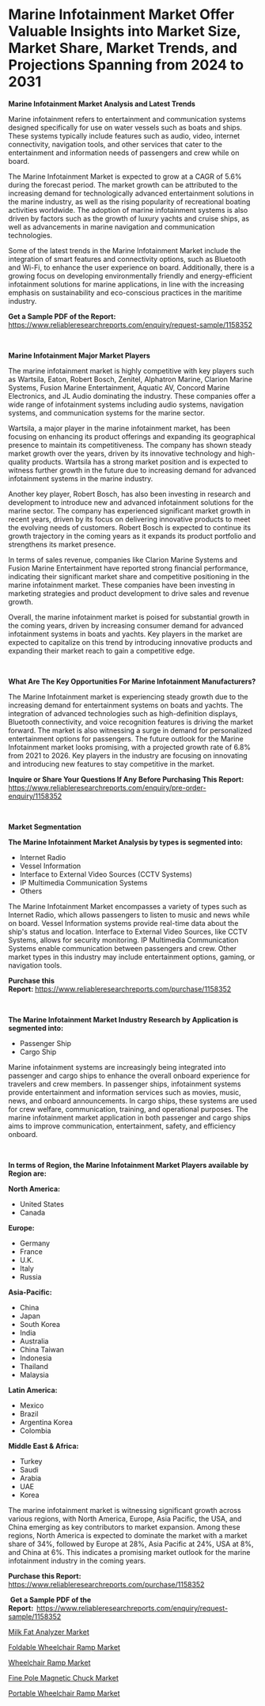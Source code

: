 <p><h1>Marine Infotainment Market Offer Valuable Insights into Market Size, Market Share, Market Trends, and Projections Spanning from 2024 to 2031</h1></p><p><strong>Marine Infotainment Market Analysis and Latest Trends</strong></p>
<p><p>Marine infotainment refers to entertainment and communication systems designed specifically for use on water vessels such as boats and ships. These systems typically include features such as audio, video, internet connectivity, navigation tools, and other services that cater to the entertainment and information needs of passengers and crew while on board.</p><p>The Marine Infotainment Market is expected to grow at a CAGR of 5.6% during the forecast period. The market growth can be attributed to the increasing demand for technologically advanced entertainment solutions in the marine industry, as well as the rising popularity of recreational boating activities worldwide. The adoption of marine infotainment systems is also driven by factors such as the growth of luxury yachts and cruise ships, as well as advancements in marine navigation and communication technologies.</p><p>Some of the latest trends in the Marine Infotainment Market include the integration of smart features and connectivity options, such as Bluetooth and Wi-Fi, to enhance the user experience on board. Additionally, there is a growing focus on developing environmentally friendly and energy-efficient infotainment solutions for marine applications, in line with the increasing emphasis on sustainability and eco-conscious practices in the maritime industry.</p></p>
<p><strong>Get a Sample PDF of the Report:&nbsp;</strong> <a href="https://www.reliableresearchreports.com/enquiry/request-sample/1158352">https://www.reliableresearchreports.com/enquiry/request-sample/1158352</a></p>
<p>&nbsp;</p>
<p><strong>Marine Infotainment Major Market Players</strong></p>
<p><p>The marine infotainment market is highly competitive with key players such as Wartsila, Eaton, Robert Bosch, Zenitel, Alphatron Marine, Clarion Marine Systems, Fusion Marine Entertainment, Aquatic AV, Concord Marine Electronics, and JL Audio dominating the industry. These companies offer a wide range of infotainment systems including audio systems, navigation systems, and communication systems for the marine sector.</p><p>Wartsila, a major player in the marine infotainment market, has been focusing on enhancing its product offerings and expanding its geographical presence to maintain its competitiveness. The company has shown steady market growth over the years, driven by its innovative technology and high-quality products. Wartsila has a strong market position and is expected to witness further growth in the future due to increasing demand for advanced infotainment systems in the marine industry.</p><p>Another key player, Robert Bosch, has also been investing in research and development to introduce new and advanced infotainment solutions for the marine sector. The company has experienced significant market growth in recent years, driven by its focus on delivering innovative products to meet the evolving needs of customers. Robert Bosch is expected to continue its growth trajectory in the coming years as it expands its product portfolio and strengthens its market presence.</p><p>In terms of sales revenue, companies like Clarion Marine Systems and Fusion Marine Entertainment have reported strong financial performance, indicating their significant market share and competitive positioning in the marine infotainment market. These companies have been investing in marketing strategies and product development to drive sales and revenue growth.</p><p>Overall, the marine infotainment market is poised for substantial growth in the coming years, driven by increasing consumer demand for advanced infotainment systems in boats and yachts. Key players in the market are expected to capitalize on this trend by introducing innovative products and expanding their market reach to gain a competitive edge.</p></p>
<p>&nbsp;</p>
<p><strong>What Are The Key Opportunities For Marine Infotainment Manufacturers?</strong></p>
<p><p>The Marine Infotainment market is experiencing steady growth due to the increasing demand for entertainment systems on boats and yachts. The integration of advanced technologies such as high-definition displays, Bluetooth connectivity, and voice recognition features is driving the market forward. The market is also witnessing a surge in demand for personalized entertainment options for passengers. The future outlook for the Marine Infotainment market looks promising, with a projected growth rate of 6.8% from 2021 to 2026. Key players in the industry are focusing on innovating and introducing new features to stay competitive in the market.</p></p>
<p><strong>Inquire or Share Your Questions If Any Before Purchasing This Report:</strong> <a href="https://www.reliableresearchreports.com/enquiry/pre-order-enquiry/1158352">https://www.reliableresearchreports.com/enquiry/pre-order-enquiry/1158352</a></p>
<p>&nbsp;</p>
<p><strong>Market Segmentation</strong></p>
<p><strong>The Marine Infotainment Market Analysis by types is segmented into:</strong></p>
<p><ul><li>Internet Radio</li><li>Vessel Information</li><li>Interface to External Video Sources (CCTV Systems)</li><li>IP Multimedia Communication Systems</li><li>Others</li></ul></p>
<p><p>The Marine Infotainment Market encompasses a variety of types such as Internet Radio, which allows passengers to listen to music and news while on board. Vessel Information systems provide real-time data about the ship's status and location. Interface to External Video Sources, like CCTV Systems, allows for security monitoring. IP Multimedia Communication Systems enable communication between passengers and crew. Other market types in this industry may include entertainment options, gaming, or navigation tools.</p></p>
<p><strong>Purchase this Report:&nbsp;</strong><a href="https://www.reliableresearchreports.com/purchase/1158352">https://www.reliableresearchreports.com/purchase/1158352</a></p>
<p>&nbsp;</p>
<p><strong>The Marine Infotainment Market Industry Research by Application is segmented into:</strong></p>
<p><ul><li>Passenger Ship</li><li>Cargo Ship</li></ul></p>
<p><p>Marine infotainment systems are increasingly being integrated into passenger and cargo ships to enhance the overall onboard experience for travelers and crew members. In passenger ships, infotainment systems provide entertainment and information services such as movies, music, news, and onboard announcements. In cargo ships, these systems are used for crew welfare, communication, training, and operational purposes. The marine infotainment market application in both passenger and cargo ships aims to improve communication, entertainment, safety, and efficiency onboard.</p></p>
<p>&nbsp;</p>
<p><strong>In terms of Region, the Marine Infotainment Market Players available by Region are:</strong></p>
<p>
    <p> <strong> North America: </strong>
        <ul>
            <li>United States</li>
            <li>Canada</li>
        </ul>
        </p> 
    <p> <strong> Europe: </strong>
        <ul>
            <li>Germany</li>
            <li>France</li>
            <li>U.K.</li>
            <li>Italy</li>
            <li>Russia</li>
        </ul>
        </p> 
    <p> <strong> Asia-Pacific: </strong>
        <ul>
            <li>China</li>
            <li>Japan</li>
            <li>South Korea</li>
            <li>India</li>
            <li>Australia</li>
            <li>China Taiwan</li>
            <li>Indonesia</li>
            <li>Thailand</li>
            <li>Malaysia</li>
        </ul>
        </p> 
    <p> <strong> Latin America: </strong>
        <ul>
            <li>Mexico</li>
            <li>Brazil</li>
            <li>Argentina Korea</li>
            <li>Colombia</li>
        </ul>
        </p> 
    <p> <strong> Middle East & Africa: </strong>
        <ul>
            <li>Turkey</li>
            <li>Saudi</li>
            <li>Arabia</li>
            <li>UAE</li>
            <li>Korea</li>
        </ul>
    </p>
    </p>
<p><p>The marine infotainment market is witnessing significant growth across various regions, with North America, Europe, Asia Pacific, the USA, and China emerging as key contributors to market expansion. Among these regions, North America is expected to dominate the market with a market share of 34%, followed by Europe at 28%, Asia Pacific at 24%, USA at 8%, and China at 6%. This indicates a promising market outlook for the marine infotainment industry in the coming years.</p></p>
<p><strong>Purchase this Report: </strong><a href="https://www.reliableresearchreports.com/purchase/1158352">https://www.reliableresearchreports.com/purchase/1158352</a></p>
<p>&nbsp;<strong>Get a Sample PDF of the Report:&nbsp;&nbsp;</strong><a href="https://www.reliableresearchreports.com/enquiry/request-sample/1158352">https://www.reliableresearchreports.com/enquiry/request-sample/1158352</a></p>
<p><strong></strong></p>
<p><p><a href="https://medium.com/@florianwolf78/milk-fat-analyzer-market-comprehensive-assessment-by-type-application-and-geography-0cf90ba6d0f6">Milk Fat Analyzer Market</a></p><p><a href="https://medium.com/@florianwolf78/foldable-wheelchair-ramp-market-competitive-analysis-market-trends-and-forecast-to-2031-d6bd296fedbd">Foldable Wheelchair Ramp Market</a></p><p><a href="https://medium.com/@florianwolf78/wheelchair-ramp-market-insights-into-market-cagr-market-trends-and-growth-strategies-179c3000525f">Wheelchair Ramp Market</a></p><p><a href="https://medium.com/@florianwolf78/fine-pole-magnetic-chuck-market-trends-and-market-analysis-forecasted-for-period-2024-2031-7ad37d476b20">Fine Pole Magnetic Chuck Market</a></p><p><a href="https://medium.com/@florianwolf78/portable-wheelchair-ramp-market-outlook-industry-overview-and-forecast-2024-to-2031-bb1013920251">Portable Wheelchair Ramp Market</a></p></p>